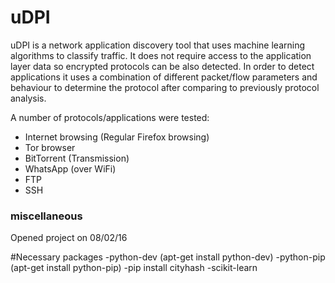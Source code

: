 # uDPI
uDPI is a network application discovery tool that uses machine learning algorithms to classify traffic. It does not require access to the application layer data so encrypted protocols can be also detected. 
In order to detect applications it uses a combination of different packet/flow parameters and behaviour to determine the protocol after comparing to previously protocol analysis.

A number of protocols/applications were tested:
 - Internet browsing (Regular Firefox browsing)
 - Tor browser
 - BitTorrent (Transmission)
 - WhatsApp (over WiFi)
 - FTP
 - SSH

### miscellaneous ####
Opened project on 08/02/16

#Necessary packages
-python-dev (apt-get install python-dev)
-python-pip (apt-get install python-pip)
-pip install cityhash
-scikit-learn
